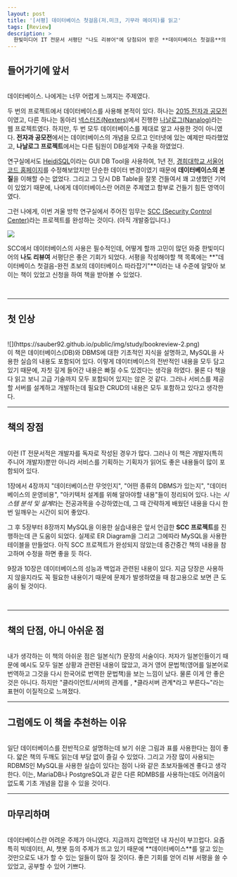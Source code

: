 ```yaml
---
layout: post
title: '[서평] 데이터베이스 첫걸음(저.미크, 기무라 메이지)를 읽고'
tags: [Review]
description: >
  한빛미디어 IT 전문서 서평단 "나도 리뷰어"에 당첨되어 받은 **데이터베이스 첫걸음**의 리뷰입니다.
---
```

## 들어가기에 앞서  

<br/>
데이터베이스. 나에게는 너무 어렵게 느껴지는 주제였다.  

두 번의 프로젝트에서 데이터베이스를 사용해 본적이 있다. 하나는 [2015 전자과 공모전](https://sauber92.github.io/2016/02/06/khuee/)이였고, 다른 하나는 동아리 [넥스터즈(Nexters)](http://teamnexters.com/)에서 진행한 [나날로그(Nanalog)](https://github.com/iherbse/nanalog/tree/develop)라는 웹 프로젝트였다. 하지만, 두 번 모두 데이터베이스를 제대로 알고 사용한 것이 아니였다. **전자과 공모전**에서는 데이터베이스의 개념을 모르고 인터넷에 있는 예제만 따라했었고, **나날로그 프로젝트**에서는 다른 팀원이 DB설계와 구축을 하였었다.  

연구실에서도 [HeidiSQL](http://www.heidisql.com/)이라는 GUI DB Tool을 사용하여, 1년 전, [경희대학교 서울어코드 홈페이지](http://sa.khu.ac.kr/)를 수정해보았지만 단순한 데이터 변경이였기 때문에 **데이터베이스의 본질**을 이해할 수는 없었다. 그리고 그 당시 DB Table을 잘못 건들여서 꽤 고생했던 기억이 있었기 때문에, 나에게 데이터베이스란 어려운 주제였고 함부로 건들기 힘든 영역이였다.

그런 나에게, 이번 겨울 방학 연구실에서 주어진 임무는 [SCC (Security Control Center)](http://163.180.142.73:3000/)라는 프로젝트를 완성하는 것이다. (아직 개발중입니다.)  
  
![](https://sauber92.github.io/public/img/study/bookreview-1.png)  

SCC에서 데이터베이스의 사용은 필수적인데, 어떻게 할까 고민이 많던 와중 한빛미디어의 **나도 리뷰여** 서평단은 좋은 기회가 되었다. 서평을 작성해야할 책 목록에는 **"데이터베이스 첫걸음-완전 초보의 데이터베이스 따라잡기"**이라는 내 수준에 알맞아 보이는 책이 있었고 신청을 하여 책을 받아볼 수 있었다.

<br/>

***

## 첫 인상  

<br/>
![](https://sauber92.github.io/public/img/study/bookreview-2.png)  

<br/>
이 책은 데이터베이스(DB)와 DBMS에 대한 기초적인 지식을 설명하고, MySQL을 사용한 실습의 내용도 포함되어 있다. 이렇게 데이터베이스의 전반적인 내용을 모두 담고 있기 때문에, 자칫 깊게 들어간 내용은 빠질 수도 있겠다는 생각을 하였다. 물론 다 책을 다 읽고 보니 고급 기술까지 모두 포함되어 있지는 않은 것 같다. 그러나 서비스를 제공할 서버를 설계하고 개발하는데 필요한 CRUD의 내용은 모두 포함하고 있다고 생각한다.  

<br/>

***

## 책의 장점  

<br/>
이런 IT 전문서적은 개발자를 독자로 작성된 경우가 많다. 그러나 이 책은 개발자(특히 주니어 개발자)뿐만 아니라 서비스를 기획하는 기획자가 읽어도 좋은 내용들이 많이 포함되어 있다.  

1장에서 4장까지 "데이터베이스란 무엇인지", "어떤 종류의 DBMS가 있는지", "데이터베이스의 운영비용", "아키텍처 설계를 위해 알아야할 내용"들이 정리되어 있다. 나는 *시스템 분석 및 설계*라는 전공과목을 수강하였는데, 그 때 간략하게 배웠던 내용을 다시 한번 일깨우는 시간이 되어 좋았다.  

그 후 5장부터 8장까지 MySQL을 이용한 실습내용은 앞서 언급한 **SCC 프로젝트**를 진행하는데 큰 도움이 되었다. 실제로 ER Diagram을 그리고 그에따라 MySQL을 사용한 테이블을 만들었다. 아직 SCC 프로젝트가 완성되지 않았는데 중간중간 책의 내용을 참고하며 수정을 하면 좋을 듯 하다.  

9장과 10장은 데이터베이스의 성능과 백업과 관련된 내용이 있다. 지금 당장은 사용하지 않을지라도 꼭 필요한 내용이기 때문에 문제가 발생하였을 때 참고용으로 보면 큰 도움이 될 것이다.  

<br/>

***

## 책의 단점, 아니 아쉬운 점  

<br/>
내가 생각하는 이 책의 아쉬운 점은 일본식(?) 문장의 서술이다. 저자가 일본인들이기 때문에 예시도 모두 일본 상황과 관련된 내용이 많았고, 과거 영어 문법책(영어를 일본어로 번역하고 그것을 다시 한국어로 번역한 문법책)을 보는 느낌이 났다. 물론 이게 안 좋은 것은 아니다. 하지만 "클라이언트/서버의 관계를 , *클라서버 관계*라고 부른다~"라는 표현이 이질적으로 느껴졌다.  

<br/>

***

## 그럼에도 이 책을 추천하는 이유  

<br/>
일단 데이터베이스를 전반적으로 설명하는데 보기 쉬운 그림과 표를 사용한다는 점이 좋다. 얇은 책의 두깨도 읽는데 부담 없이 즐길 수 있었다. 그리고 가장 많이 사용되는 RDBMS인 MySQL을 사용한 실습이 있다는 점이 나와 같은 초보자들에겐 좋다고 생각한다. 이는, MariaDB나 PostgreSQL과 같은 다른 RDMBS를 사용하는데도 어려움이 없도록 기초 개념을 잡을 수 있을 것이다.  

<br/>

***

## 마무리하며  

<br/>
데이터베이스란 어려운 주제가 아니였다. 지금까지 겁먹었던 내 자신이 부끄럽다. 요즘 특히 빅데이터, AI, 챗봇 등의 주제가 뜨고 있기 때문에 **데이터베이스**를 알고 있는 것만으로도 내가 할 수 있는 일들이 많아 질 것이다. 좋은 기회를 얻어 리뷰 서평을 쓸 수 있었고, 공부할 수 있어 기쁘다.  

